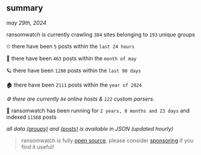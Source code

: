
## summary
_may 29th, 2024_

ransomwatch is currently crawling `384` sites belonging to `193` unique groups

⏲ there have been `5` posts within the `last 24 hours`

🦈 there have been `463` posts within the `month of may`

🪐 there have been `1280` posts within the `last 90 days`

🏚 there have been `2111` posts within the `year of 2024`

_⚙️ there are currently `84` online hosts & `122` custom parsers._

🦕 ransomwatch has been running for `2 years, 8 months and 23 days` and indexed `11568` posts

_all data  [(groups)](http://ransomwhat.telemetry.ltd/groups) and [(posts)](http://ransomwhat.telemetry.ltd/posts) is available in JSON (updated hourly)_

> ransomwatch is fully [open source](https://github.com/joshhighet/ransomwatch#ransomwatch--). please consider [sponsoring](https://github.com/sponsors/joshhighet) if you find it useful!
